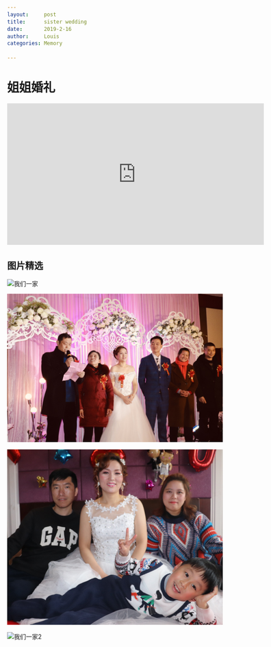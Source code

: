 ```yaml
---
layout:     post
title:      sister wedding
date:       2019-2-16
author:     Louis
categories: Memory

---
```

<!-- MarkdownTOC -->




# 姐姐婚礼

<iframe frameborder="no" border="0" marginwidth="0" 
marginheight="0" width="600" height="330" src="http://music.
163.com/outchain/player?
type=0&id=541687281&auto=1&height=430"></iframe>

## 图片精选

![我们一家](https://github.com/zhu13818202655/zhu13818202655.github.io/raw/master/img/photo1.jpg)

![爸爸讲话](https://github.com/zhu13818202655/zhu13818202655.github.io/raw/master/img/photo2.jpg)

![姐一家](https://github.com/zhu13818202655/zhu13818202655.github.io/raw/master/img/photo3.jpg)

![我们一家2](https://github.com/zhu13818202655/zhu13818202655.github.io/raw/master/img/photo4.jpg)


 
